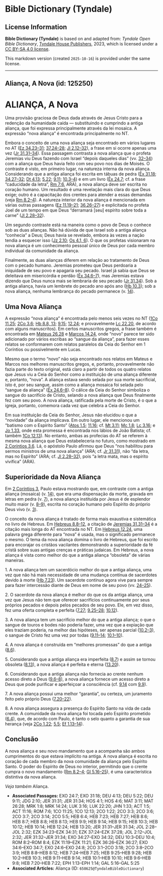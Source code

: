 # Bible Dictionary (Tyndale)

## License Information

**Bible Dictionary (Tyndale)** is based on and adapted from: _Tyndale Open Bible Dictionary_, [Tyndale House Publishers](https://tyndaleopenresources.com/), 2023, which is licensed under a [CC BY-SA 4.0 license](https://creativecommons.org/licenses/by-sa/4.0/legalcode.en).

This markdown version (created `2025-10-16`) is provided under the same license.



--------------------------------

## Aliança, A Nova (id: 125250)

ALIANÇA, A Nova
===============

Uma provisão graciosa de Deus dada através de Jesus Cristo para a redenção da humanidade caída — substituindo e cumprindo a antiga aliança, que foi expressa principalmente através da lei mosaica. A expressão “nova aliança” é encontrada principalmente no NT.

Embora o conceito de uma nova aliança seja encontrado em vários lugares no AT ([Ez 34\.23–31](https://ref.ly/Ezek34:23-Ezek34:31); [37\.24–28](https://ref.ly/Ezek37:24-Ezek37:28); [Jl 2\.12–32](https://ref.ly/Joel2:12-Joel2:32)), a frase em si ocorre apenas uma vez ([Jr 31\.31–34](https://ref.ly/Jer31:31-Jer31:34)). Essa passagem contrasta a nova aliança que o profeta Jeremias viu Deus fazendo com Israel “depois daqueles dias” (vv. [32–34](https://ref.ly/Jer31:32-Jer31:34)) com a aliança que Deus havia feito com seu povo nos dias de Moisés. O contraste é visto, em primeiro lugar, na natureza interna da nova aliança. Considerando que a antiga aliança foi escrita em tábuas de pedra ([Êx 31\.18](https://ref.ly/Exod31:18); [34\.27–32](https://ref.ly/Exod34:27-Exod34:32); [Dt 4\.13](https://ref.ly/Deut4:13); [5\.22](https://ref.ly/Deut5:22); [9\.11](https://ref.ly/Deut9:11); [10\.3–4](https://ref.ly/Deut10:3-Deut10:4)) e em um livro ([Êx 24\.7](https://ref.ly/Exod24:7); cf. a frase “caducidade da letra”, [Rm 7:6](https://ref.ly/Rom7:6), ARA), a nova aliança deve ser escrita no coração humano. Um resultado é uma revelação mais clara do que Deus exige; outro é a capacitação dos crentes para atender a essas demandas (veja [Rm 8\.2–4](https://ref.ly/Rom8:2-Rom8:4)). A natureza interior da nova aliança é mencionada em várias outras passagens ([Ez 11\.19–21](https://ref.ly/Ezek11:19-Ezek11:21); [36\.26–27](https://ref.ly/Ezek36:26-Ezek36:27)) e explicitada no profeta Joel de um tempo em que Deus “derramará \[seu] espírito sobre toda a carne” ([Jl 2\.28–32](https://ref.ly/Joel2:28-Joel2:32)).

Um segundo contraste está na maneira como o povo de Deus o conhece sob as duas alianças. Não há dúvida de que Israel sob a antiga aliança “conhecia” a Deus; Deus havia se revelado, embora às vezes a nação tendia a esquecer isso ([Jz 2\.10](https://ref.ly/Judg2:10); [Os 4\.1, 6](https://ref.ly/Hos4:1)). O que os profetas visionaram na nova aliança é um conhecimento pessoal único de Deus por cada membro individual da comunidade da aliança.

Finalmente, as duas alianças diferem em relação ao tratamento de Deus com o pecado humano. Jeremias prometeu que Deus perdoaria a iniquidade de seu povo e apagaria seu pecado. Israel já sabia que Deus se deleitava em misericórdia e perdão ([Êx 34\.6–7](https://ref.ly/Exod34:6-Exod34:7)), mas Jeremias estava dizendo que Deus nunca mais se lembraria de seu pecado ([Jr 31\.34](https://ref.ly/Jer31:34)). Sob a antiga aliança, havia um lembrete do pecado ano após ano ([Hb 10\.3](https://ref.ly/Heb10:3)); sob a nova aliança, nenhuma lembrança do pecado permanece (v. [14](https://ref.ly/Heb10:14)).

Uma Nova Aliança
----------------

A expressão “nova aliança” é encontrada pelo menos seis vezes no NT ([1Co 11\.25](https://ref.ly/1Cor11:25); [2Co 3\.6](https://ref.ly/2Cor3:6); [Hb 8\.8, 13](https://ref.ly/Heb8:8); [9\.15](https://ref.ly/Heb9:15); [12\.24](https://ref.ly/Heb12:24); e provavelmente [Lc 22\.20](https://ref.ly/Luke22:20), de acordo com alguns manuscritos). Em certos manuscritos gregos, a frase também é encontrada em [Mateus 26\.28](https://ref.ly/Matt26:28) e [Marcos 14\.24](https://ref.ly/Mark14:24), onde “novo” parece ter sido adicionado por vários escribas ao “sangue da aliança”, para fazer esses relatos se conformarem com relatos paralelos da Ceia do Senhor em 1 Coríntios ou possivelmente em Lucas.

Mesmo que o termo “novo” não seja encontrado nos relatos em Mateus e Marcos nos melhores manuscritos gregos, e, portanto, provavelmente não fazia parte do texto original, está claro a partir de todos os quatro relatos que Jesus viu a Ceia do Senhor como a instituição de uma aliança diferente e, portanto, “nova”. A aliança estava sendo selada por sua morte sacrificial, isto é, por seu sangue, assim como a aliança mosaica foi selada pelo “sangue da aliança” ([Êx 24\.6–8](https://ref.ly/Exod24:6-Exod24:8)). O cálice da Ceia do Senhor simboliza o sangue do sacrifício de Cristo, selando a nova aliança que Deus finalmente fez com seu povo. A nova aliança, ratificada pela morte de Cristo, é o que a igreja, portanto, comemora cada vez que celebra a Ceia do Senhor.

Em sua instituição da Ceia do Senhor, Jesus não elucidou o que a “novidade” da aliança implicava. Em outro lugar, ele mencionou um “batismo com o Espírito Santo” ([Atos 1\.5](https://ref.ly/Acts1:5); [11\.16](https://ref.ly/Acts11:16); cf. [Mt 3\.11](https://ref.ly/Matt3:11); [Mc 1\.8](https://ref.ly/Mark1:8); [Lc 3\.16](https://ref.ly/Luke3:16); e [Jo 1\.33](https://ref.ly/John1:33), onde esta promessa é encontrada nos lábios de João Batista; cf. também [1Co 12\.13](https://ref.ly/1Cor12:13)). No entanto, ambas as profecias do AT se referem à mesma nova aliança que Deus estabeleceria no futuro, como mostrado em [2 Coríntios 3\.6](https://ref.ly/2Cor3:6). Lá, o apóstolo Paulo afirmou que Deus “nos habilitou para sermos ministros de uma nova aliança” (ARA; cf. [Jr 31\.31](https://ref.ly/Jer31:31)), não “da letra, mas no Espírito” (ARA; cf. [Jl 2\.28–32](https://ref.ly/Joel2:28-Joel2:32)), pois “a letra mata, mas o espírito vivifica” (ARA).

Superioridade da Nova Aliança
-----------------------------

Em [2 Coríntios 3](https://ref.ly/2Cor3:1-2Cor3:18), Paulo estava mostrando que, em contraste com a antiga aliança (mosaica) (v. [14](https://ref.ly/2Cor3:14)), que era uma dispensação da morte, gravada em letras em pedra (v. [7](https://ref.ly/2Cor3:7)), a nova aliança instituída por Jesus é de esplendor muito maior (v. [8–9](https://ref.ly/2Cor3:8-2Cor3:9)), escrita no coração humano pelo Espírito do próprio Deus vivo (v. [3](https://ref.ly/2Cor3:3)).

O conceito da nova aliança é tratado de forma mais exaustiva e sistemática no livro de Hebreus. Em [Hebreus 8\.8–12](https://ref.ly/Heb8:8-Heb8:12), a citação de [Jeremias 31\.31–34](https://ref.ly/Jer31:31-Jer31:34) é a citação mais longa do AT encontrada no NT. Em [Hebreus 12\.24](https://ref.ly/Heb12:24), uma palavra grega diferente para “nova” é usada, mas o significado permanece o mesmo. O tema da nova aliança domina o livro de Hebreus, que foi escrito para encorajar os cristãos vacilantes demonstrando a superioridade da fé cristã sobre suas antigas crenças e práticas judaicas. Em Hebreus, a nova aliança é vista como melhor do que a antiga aliança “obsoleta” de várias maneiras.

1\. A nova aliança tem um sacerdócio melhor do que a antiga aliança, uma vez que não há mais necessidade de uma mudança contínua de sacerdotes devido à morte ([Hb 7\.23](https://ref.ly/Heb7:23)). Um sacerdote contínuo agora vive para sempre para fazer intercessão diante de Deus em nome de seu povo (vv. [24–25](https://ref.ly/Heb7:24-Heb7:25)).

2\. O sacerdote da nova aliança é melhor do que os da antiga aliança, uma vez que Jesus não tem que oferecer sacrifícios continuamente por seus próprios pecados e depois pelos pecados de seu povo. Ele, em vez disso, fez uma oferta completa e perfeita ([7\.27](https://ref.ly/Heb7:27); [9\.25–28](https://ref.ly/Heb9:25-Heb9:28); [10\.12](https://ref.ly/Heb10:12)).

3\. A nova aliança tem um sacrifício melhor do que a antiga aliança; o que o sangue de touros e bodes não poderia fazer, uma vez que a expiação que eles traziam poderia, na melhor das hipóteses, ser apenas parcial ([10\.2–3](https://ref.ly/Heb10:2-Heb10:3)), o sangue de Cristo fez uma vez por todas ([9\.11–14](https://ref.ly/Heb9:11-Heb9:14); [10\.1–10](https://ref.ly/Heb10:1-Heb10:10)).

4\. A nova aliança é construída em “melhores promessas” do que a antiga ([8\.6](https://ref.ly/Heb8:6)).

5\. Considerando que a antiga aliança era imperfeita ([8\.7](https://ref.ly/Heb8:7)) e assim se tornou obsoleta ([8\.13](https://ref.ly/Heb8:13)), a nova aliança é perfeita e eterna ([13\.20](https://ref.ly/Heb13:20)).

6\. Considerando que a antiga aliança não fornecia ao crente nenhum acesso direto a Deus ([9\.6–8](https://ref.ly/Heb9:6-Heb9:8)), a nova aliança fornece um acesso direto a Deus que pode purificar e aperfeiçoar a consciência (cf. [9\.14](https://ref.ly/Heb9:14) com [9\.9](https://ref.ly/Heb9:9)).

7\. A nova aliança possui uma melhor “garantia”, ou certeza, um juramento feito pelo próprio Deus ([7\.20–22](https://ref.ly/Heb7:20-Heb7:22)).

8\. A nova aliança assegura a presença do Espírito Santo na vida de cada crente. A comunidade da nova aliança foi tocada pelo Espírito prometido ([6\.4](https://ref.ly/Heb6:4)), que, de acordo com Paulo, é tanto o selo quanto a garantia de sua herança (veja [2Co 1\.22](https://ref.ly/2Cor1:22); [5\.5](https://ref.ly/2Cor5:5); [Ef 1\.13–14](https://ref.ly/Eph1:13-Eph1:14)).

Conclusão
---------

A nova aliança e seu novo mandamento que a acompanha são ambos cumprimentos do que estava implícito na antiga. A nova aliança é escrita no coração de cada membro da nova comunidade da aliança pelo Espírito Santo. O poder do Espírito de Deus no interior, permitindo que o crente cumpra o novo mandamento ([Rm 8\.2–4](https://ref.ly/Rom8:2-Rom8:4); [Gl 5\.16–25](https://ref.ly/Gal5:16-Gal5:25)), é uma característica distintiva da nova aliança.

*Veja também* Aliança.

* **Associated Passages:** EXO 24:7; EXO 31:18; DEU 4:13; DEU 5:22; DEU 9:11; JDG 2:10; JER 31:31; JER 31:34; HOS 4:1; HOS 4:6; MAT 3:11; MAT 26:28; MRK 1:8; MRK 14:24; LUK 3:16; LUK 22:20; JHN 1:33; ACT 1:5; ACT 11:16; ROM 7:6; 1CO 11:25; 1CO 12:13; 2CO 1:22; 2CO 3:3; 2CO 3:6; 2CO 3:7; 2CO 3:14; 2CO 5:5; HEB 6:4; HEB 7:23; HEB 7:27; HEB 8:6; HEB 8:7; HEB 8:8; HEB 8:13; HEB 9:9; HEB 9:14; HEB 9:15; HEB 10:3; HEB 10:12; HEB 10:14; HEB 12:24; HEB 13:20; JER 31:31–JER 31:34; JOL 2:28–JOL 2:32; EZK 34:23–EZK 34:31; EZK 37:24–EZK 37:28; JOL 2:12–JOL 2:32; JER 31:32–JER 31:34; EXO 34:27–EXO 34:32; DEU 10:3–DEU 10:4; ROM 8:2–ROM 8:4; EZK 11:19–EZK 11:21; EZK 36:26–EZK 36:27; EXO 34:6–EXO 34:7; EXO 24:6–EXO 24:8; 2CO 3:1–2CO 3:18; 2CO 3:8–2CO 3:9; HEB 8:8–HEB 8:12; HEB 7:24–HEB 7:25; HEB 9:25–HEB 9:28; HEB 10:2–HEB 10:3; HEB 9:11–HEB 9:14; HEB 10:1–HEB 10:10; HEB 9:6–HEB 9:8; HEB 7:20–HEB 7:22; EPH 1:13–EPH 1:14; GAL 5:16–GAL 5:25
* **Associated Articles:** Aliança (ID: `658625@TyndaleBibleDictionary`)

